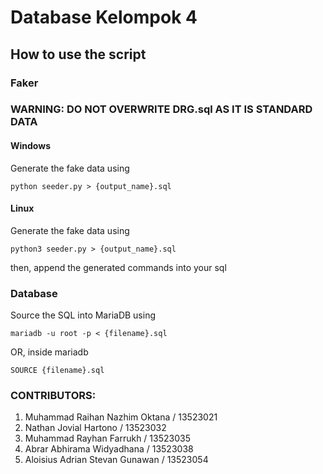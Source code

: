 # Database Kelompok 4

## How to use the script
### Faker

### WARNING: DO NOT OVERWRITE DRG.sql AS IT IS STANDARD DATA

#### Windows
Generate the fake data using
```
python seeder.py > {output_name}.sql
```

#### Linux
Generate the fake data using
```
python3 seeder.py > {output_name}.sql
```

then, append the generated commands into your sql

### Database
Source the SQL into MariaDB using 
```
mariadb -u root -p < {filename}.sql
```
OR, inside mariadb
```
SOURCE {filename}.sql
```


### CONTRIBUTORS:
1. Muhammad Raihan Nazhim Oktana / 13523021
2. Nathan Jovial Hartono / 13523032
3. Muhammad Rayhan Farrukh / 13523035
4. Abrar Abhirama Widyadhana / 13523038
5. Aloisius Adrian Stevan Gunawan / 13523054
